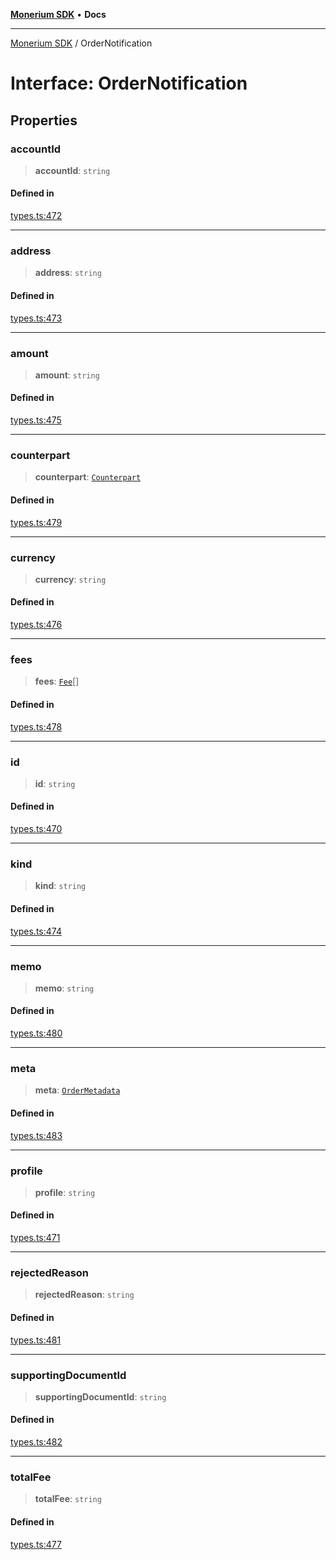 [**Monerium SDK**](../README.md) • **Docs**

---

[Monerium SDK](../README.md) / OrderNotification

# Interface: OrderNotification

## Properties

### accountId

> **accountId**: `string`

#### Defined in

[types.ts:472](https://github.com/monerium/js-monorepo/blob/daf0515eb0b1bfcdd9bd49ef605447668fdb0f6a/packages/sdk/src/types.ts#L472)

---

### address

> **address**: `string`

#### Defined in

[types.ts:473](https://github.com/monerium/js-monorepo/blob/daf0515eb0b1bfcdd9bd49ef605447668fdb0f6a/packages/sdk/src/types.ts#L473)

---

### amount

> **amount**: `string`

#### Defined in

[types.ts:475](https://github.com/monerium/js-monorepo/blob/daf0515eb0b1bfcdd9bd49ef605447668fdb0f6a/packages/sdk/src/types.ts#L475)

---

### counterpart

> **counterpart**: [`Counterpart`](Counterpart.md)

#### Defined in

[types.ts:479](https://github.com/monerium/js-monorepo/blob/daf0515eb0b1bfcdd9bd49ef605447668fdb0f6a/packages/sdk/src/types.ts#L479)

---

### currency

> **currency**: `string`

#### Defined in

[types.ts:476](https://github.com/monerium/js-monorepo/blob/daf0515eb0b1bfcdd9bd49ef605447668fdb0f6a/packages/sdk/src/types.ts#L476)

---

### fees

> **fees**: [`Fee`](Fee.md)[]

#### Defined in

[types.ts:478](https://github.com/monerium/js-monorepo/blob/daf0515eb0b1bfcdd9bd49ef605447668fdb0f6a/packages/sdk/src/types.ts#L478)

---

### id

> **id**: `string`

#### Defined in

[types.ts:470](https://github.com/monerium/js-monorepo/blob/daf0515eb0b1bfcdd9bd49ef605447668fdb0f6a/packages/sdk/src/types.ts#L470)

---

### kind

> **kind**: `string`

#### Defined in

[types.ts:474](https://github.com/monerium/js-monorepo/blob/daf0515eb0b1bfcdd9bd49ef605447668fdb0f6a/packages/sdk/src/types.ts#L474)

---

### memo

> **memo**: `string`

#### Defined in

[types.ts:480](https://github.com/monerium/js-monorepo/blob/daf0515eb0b1bfcdd9bd49ef605447668fdb0f6a/packages/sdk/src/types.ts#L480)

---

### meta

> **meta**: [`OrderMetadata`](OrderMetadata.md)

#### Defined in

[types.ts:483](https://github.com/monerium/js-monorepo/blob/daf0515eb0b1bfcdd9bd49ef605447668fdb0f6a/packages/sdk/src/types.ts#L483)

---

### profile

> **profile**: `string`

#### Defined in

[types.ts:471](https://github.com/monerium/js-monorepo/blob/daf0515eb0b1bfcdd9bd49ef605447668fdb0f6a/packages/sdk/src/types.ts#L471)

---

### rejectedReason

> **rejectedReason**: `string`

#### Defined in

[types.ts:481](https://github.com/monerium/js-monorepo/blob/daf0515eb0b1bfcdd9bd49ef605447668fdb0f6a/packages/sdk/src/types.ts#L481)

---

### supportingDocumentId

> **supportingDocumentId**: `string`

#### Defined in

[types.ts:482](https://github.com/monerium/js-monorepo/blob/daf0515eb0b1bfcdd9bd49ef605447668fdb0f6a/packages/sdk/src/types.ts#L482)

---

### totalFee

> **totalFee**: `string`

#### Defined in

[types.ts:477](https://github.com/monerium/js-monorepo/blob/daf0515eb0b1bfcdd9bd49ef605447668fdb0f6a/packages/sdk/src/types.ts#L477)
